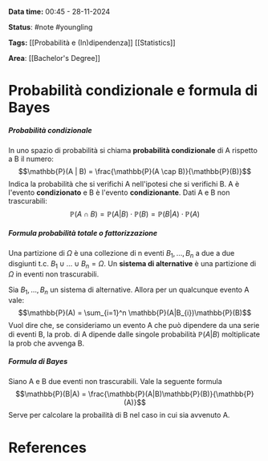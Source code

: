 **Data time:** 00:45 - 28-11-2024

**Status**: #note #youngling 

**Tags:** [[Probabilità e (In)dipendenza]] [[Statistics]]

**Area**: [[Bachelor's Degree]]
# Probabilità condizionale e formula di Bayes

##### Probabilità condizionale
In uno spazio di probabilità si chiama **probabilità condizionale** di A rispetto a B il numero:
$$\mathbb{P}(A | B) = \frac{\mathbb{P}(A \cap B)}{\mathbb{P}(B)}$$
Indica la probabilità che si verifichi A nell'ipotesi che si verifichi B. A è l'evento **condizionato** e B è l'evento **condizionante**. Dati A e B non trascurabili:
$$\mathbb{P}(A \cap B) = \mathbb{P}(A | B) \cdot \mathbb{P}(B) = \mathbb{P}(B | A) \cdot \mathbb{P}(A)$$
##### Formula probabilità totale o fattorizzazione 
Una partizione di $\Omega$ è una collezione di n eventi $B_1, \dots, B_n$ a due a due disgiunti t.c. $B_1 \cup \dots \cup B_n = \Omega$. Un **sistema di alternative** è una partizione di $\Omega$ in eventi non trascurabili.

Sia $B_1, \dots, B_n$ un sistema di alternative. Allora per un qualcunque evento A vale:
$$\mathbb{P}(A) = \sum_{i=1}^n \mathbb{P}(A|B_{i})\mathbb{P}(B)$$
Vuol dire che, se consideriamo un evento A che può dipendere da una serie di eventi B, la prob. di A dipende dalle singole probabilità $\mathbb{P}(A|B)$ moltiplicate la prob che avvenga B.
##### Formula di Bayes
Siano A e B due eventi non trascurabili. Vale la seguente formula
$$\mathbb{P}(B|A) = \frac{\mathbb{P}(A|B)\mathbb{P}(B)}{\mathbb{P}(A)}$$
Serve per calcolare la probailità di B nel caso in cui sia avvenuto A.
# References